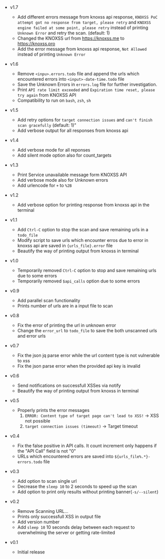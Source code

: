 + v1.7
    - Add different errors message from knoxss api response, `KNOXSS PoC attempt got no response from target, please retry` and `KNOXSS engine failed at some point, please retry` instead of printing `Unknown Error` and retry the scan. (default: 1)
    - Changed the KNOXSS url from https://knoxss.me to https://knoxss.pro
    - Add the error message from knoxss api response, `Not Allowed` instead of printing `Unknown Error`

+ v1.6
    - Remove `<inpu>.errors.todo` file and append the urls which encountered errors into `<input>-date-time.todo` file
    - Save the Unknown Errors in `errors.log` file for further investigation.
    - Print `API rate limit exceeded` and `Expiration time reset, please try again` from KNOXSS API
    - Compatibility to run on `bash`, `zsh`, `sh`

+ v1.5
    - Add retry options for ``target connection issues`` and ``can't finish scan gracefully`` (default: 1)"
    - Add verbose output for all responses from knoxss api

+ v1.4
    - Add verbose mode for all reponses
    - Add silent mode option also for count_targets

+ v1.3
    - Print Service unavailable message form KNOXSS API
    - Add verbose mode also for Unknown errors
    - Add urlencode for ``+`` to ``%2B``

+ v1.2
    - Add verbose option for printing response from knoxss api in the terminal

+ v1.1
    - Add ``Ctrl-C`` option to stop the scan and save remaining urls in a ``todo_file``
    - Modify script to save urls which encounter erros due to error in knoxss api are saved in ``{urls_file}.error`` file
    - Beautify the way of printing output from knoxss in terminal

+ v1.0
    - Temporarily removed ``Ctrl-C`` option to stop and save remaining urls due to some errors
    - Temporarily removed ``$api_calls`` option due to some errors

+ v0.9
    - Add parallel scan functionality
    - Prints number of urls are in a input file to scan

+ v0.8
    - Fix the error of printing the url in unknown error
    - Change the ``error_url`` to ``todo_file`` to save the both unscanned urls and error urls
+ v0.7
    - Fix the json jq parse error while the url content type is not vulnerable to xss
    - Fix the json parse error when the provided api key is invalid

+ v0.6
    - Send notifications on successfull XSSes via notify
    - Beautify the way of printing output from knoxss in terminal

+ v0.5
    - Properly prints the error messages
      1. ``ERROR: Content type of target page can't lead to XSS!`` -> XSS not possible
      2. ``target connection issues (timeout)`` -> Target timeout

+ v0.4
    - Fix the false positive in API calls. It count increment only happens if the "API Call" field is not "0"
    - URLs which encountered errors are saved into ``${urls_file%.*}-errors.todo`` file
+ v0.3
    - Add option to scan single url
    - Decrease the ``sleep 10`` to 2 seconds to speed up the scan
    - Add option to print only results without printing banner(``-s/--silent``)

+ v0.2
    - Remove Scanning URL...
    - Prints only successfull XSS in output file
    - Add version number
    - Add ``sleep 10`` 10 seconds delay between each request to overwhelming the server or getting rate-limited

+ v0.1
    - Initial release
